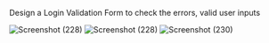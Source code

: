 Design a Login Validation Form to check the errors, valid user inputs

![Screenshot (228)](https://github.com/Sweetynehra/Validation_Form/assets/130247953/788e9a0a-acaf-485c-b887-985fdbca6573)
![Screenshot (228)](https://github.com/Sweetynehra/Validation_Form/assets/130247953/e65b4085-3558-4fad-a664-543fdfdaf2df)
![Screenshot (230)](https://github.com/Sweetynehra/Validation_Form/assets/130247953/13a7ab9e-d4d5-4c07-af5f-483464578fc1)

